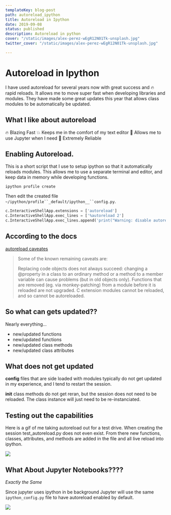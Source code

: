 ```yaml
---
templateKey: blog-post
path: autoreload_ipython
title: Autoreload in Ipython
date: 2019-09-08
status: published
description: Autoreload in python
cover: "/static/images/alex-perez-wEgR12N01Tk-unsplash.jpg"
twitter_cover: "/static/images/alex-perez-wEgR12N01Tk-unsplash.jpg"

---
```

# Autoreload in Ipython

I have used autoreload for several years now with great success and 🔥 rapid reloads.  It allows me to move super fast when developing libraries and modules.  They have made some great updates this year that allows class modules to be automatically be updated.


## What I like about autoreload

🔥 Blazing Fast
💥 Keeps me in the comfort of my text editor
👏 Allows me to use Jupyter when I need
👟 Extremely Reliable


## Enabling Autoreload.

This is a short script that I use to setup ipython so that it automatically reloads modules.  This allows me to use a separate terminal and editor, and keep data in memory while developing functions.


```DOS
ipython profile create
```

Then edit the created file `~/ipython/profile``_default/ipython__``config.py`.

```python
c.InteractiveShellApp.extensions = ['autoreload']
c.InteractiveShellApp.exec_lines = ['%autoreload 2']
c.InteractiveShellApp.exec_lines.append('print("Warning: disable autoreload in ipython_config.py to improve performance.")')
```

## According to the docs

[autoreload caveates](https://ipython.org/ipython-doc/3/config/extensions/autoreload.html#caveats "IPython caveats")

> Some of the known remaining caveats are:
>
> Replacing code objects does not always succeed: changing a @property in a class to an ordinary method or a method to a member variable can cause problems (but in old objects only).
> Functions that are removed (eg. via monkey-patching) from a module before it is reloaded are not upgraded.
> C extension modules cannot be reloaded, and so cannot be autoreloaded.

## So what can gets updated??

Nearly everything...

* new/updated functions
* new/updated functions
* new/updated class methods
* new/updated class attributes

## What does not get updated

**config** files that are side loaded with modules typically do not get updated in my experience, and I tend to restart the session.

**__init__** class methods do not get reran, but the session does not need to be reloaded.  The class instance will just need to be re-instanciated.

## Testing out the capabilities

Here is a gif of me taking autoreload out for a test drive.  When creating the session test_autoreload.py does not even exist. From there new functions, classes, attributes, and methods are added in the file and all live reload into ipython.

![](/images/test_autoreload4.gif)

## What About Jupyter Notebooks????

_Exactly the Same_

Since jupyter uses ipython in be background Jupyter will use the same `ipython_config.py` file to have autoreload enabled by default.

![](/images/test_autoreload_jupyter.gif)



